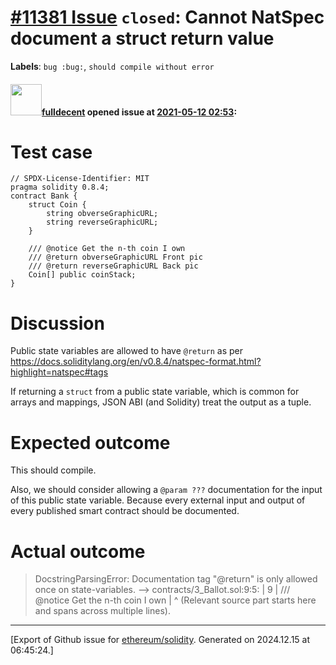 # [\#11381 Issue](https://github.com/ethereum/solidity/issues/11381) `closed`: Cannot NatSpec document a struct return value
**Labels**: `bug :bug:`, `should compile without error`


#### <img src="https://avatars.githubusercontent.com/u/382183?u=499298f335f6f4f2b2498c3510275590dd8e67fc&v=4" width="50">[fulldecent](https://github.com/fulldecent) opened issue at [2021-05-12 02:53](https://github.com/ethereum/solidity/issues/11381):

# Test case

```solidity
// SPDX-License-Identifier: MIT
pragma solidity 0.8.4;
contract Bank {
    struct Coin {
        string obverseGraphicURL;
        string reverseGraphicURL;
    }

    /// @notice Get the n-th coin I own
    /// @return obverseGraphicURL Front pic
    /// @return reverseGraphicURL Back pic
    Coin[] public coinStack;
}
```

# Discussion

Public state variables are allowed to have `@return` as per https://docs.soliditylang.org/en/v0.8.4/natspec-format.html?highlight=natspec#tags

If returning a `struct` from a public state variable, which is common for arrays and mappings, JSON ABI (and Solidity) treat the output as a tuple.

# Expected outcome

This should compile.

Also, we should consider allowing a `@param ???` documentation for the input of this public state variable. Because every external input and output of every published smart contract should be documented.

# Actual outcome

> DocstringParsingError: Documentation tag "@return" is only allowed once on state-variables. --> contracts/3_Ballot.sol:9:5: | 9 | /// @notice Get the n-th coin I own | ^ (Relevant source part starts here and spans across multiple lines).




-------------------------------------------------------------------------------



[Export of Github issue for [ethereum/solidity](https://github.com/ethereum/solidity). Generated on 2024.12.15 at 06:45:24.]
